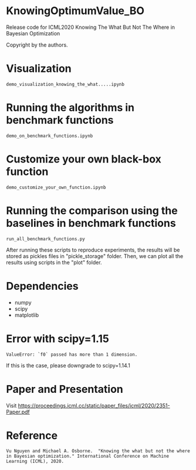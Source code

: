# KnowingOptimumValue_BO
Release code for ICML2020 Knowing The What But Not The Where in Bayesian Optimization

Copyright by the authors.


# Visualization
```
demo_visualization_knowing_the_what.....ipynb
```

# Running the algorithms in benchmark functions
```
demo_on_benchmark_functions.ipynb
```

# Customize your own black-box function
```
demo_customize_your_own_function.ipynb
```

# Running the comparison using the baselines in benchmark functions
```
run_all_benchmark_functions.py
```

After running these scripts to reproduce experiments, the results will be stored as pickles files in "pickle_storage" folder.
Then, we can plot all the results using scripts in the "plot" folder.

# Dependencies
* numpy
* scipy
* matplotlib


# Error with scipy=1.15
```
ValueError: `f0` passed has more than 1 dimension.
```
If this is the case, please downgrade to scipy=1.14.1

# Paper and Presentation
Visit https://proceedings.icml.cc/static/paper_files/icml/2020/2351-Paper.pdf


# Reference
```
Vu Nguyen and Michael A. Osborne.  "Knowing the what but not the where in Bayesian optimization." International Conference on Machine Learning (ICML), 2020.
```
